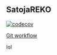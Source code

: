 ## SatojaREKO

[![codecov](https://codecov.io/gh/ohtu2021satoja/SatojaREKO/branch/main/graph/badge.svg?token=037LGPBIZA)](https://codecov.io/gh/ohtu2021satoja/SatojaREKO)

[Git workflow](/documents/Workflow.md)

lol
